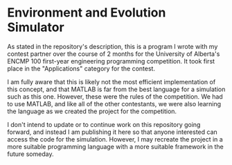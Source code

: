 # Environment and Evolution Simulator

As stated in the repository's description, this is a program I wrote with my contest partner over the course of 2 months for the University of Alberta's ENCMP 100 first-year engineering programming competition. It took first place in the "Applications" category for the contest.

I am fully aware that this is likely not the most efficient implementation of this concept, and that MATLAB is far from the best language for a simulation such as this one. However, these were the rules of the competition. We had to use MATLAB, and like all of the other contestants, we were also learning the language as we created the project for the competition.

I don't intend to update or to continue work on this repository going forward, and instead I am publishing it here so that anyone interested can access the code for the simulation. However, I may recreate the project in a more suitable programming language with a more suitable framework in the future someday.

